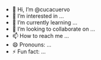 - 👋 Hi, I’m @cucacuervo
- 👀 I’m interested in ...
- 🌱 I’m currently learning ...
- 💞️ I’m looking to collaborate on ...
- 📫 How to reach me ...
- 😄 Pronouns: ...
- ⚡ Fun fact: ...

<!---
cucacuervo/cucacuervo is a ✨ special ✨ repository because its `README.md` (this file) appears on your GitHub profile.
You can click the Preview link to take a look at your changes.
--->
